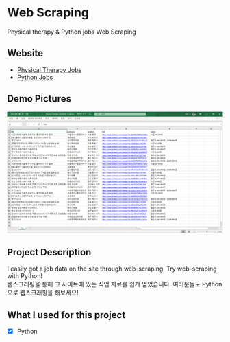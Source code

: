 # Web Scraping

Physical therapy & Python jobs Web Scraping

## Website

- [Physical Therapy Jobs](https://kr.indeed.com/jobs?q=%EB%AC%BC%EB%A6%AC%EC%B9%98%EB%A3%8C&limit=50&radius=25&start=50)
- [Python Jobs](https://kr.indeed.com/jobs?q=python&limit=50&radius=25&start=50)

## Demo Pictures

![](demo.png)

## Project Description 

I easily got a job data on the site through web-scraping. Try web-scraping with Python!  
웹스크래핑을 통해 그 사이트에 있는 직업 자료를 쉽게 얻었습니다. 여러분들도 Python으로 웹스크래핑을 해보세요!

## What I used for this project 

- [X] Python
